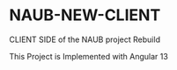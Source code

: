 # NAUB-NEW-CLIENT
CLIENT SIDE of the NAUB project Rebuild

This Project is Implemented with Angular 13
